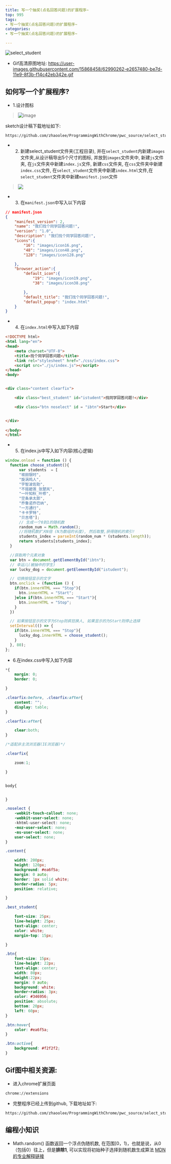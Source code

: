 ```yaml
---
title: 写一个抽奖(点名回答问题)的扩展程序~
top: 995
tags:
- 写一个抽奖(点名回答问题)的扩展程序~
categories:
- 写一个抽奖(点名回答问题)的扩展程序~

---
```




![select_student](https://user-images.githubusercontent.com/15868458/62990263-e2fe0b00-be7d-11e9-8c72-b7f1bf743aee.gif)

<!-- more -->

- Gif高清原图地址:  https://user-images.githubusercontent.com/15868458/62990262-e2657480-be7d-11e9-8f3b-f14c42eb342e.gif

## 如何写一个扩展程序?

- 1.设计图标

> ![image](https://user-images.githubusercontent.com/15868458/62988534-54868b00-be77-11e9-9988-39e91449fc0c.png)

sketch设计稿下载地址如下:
```
https://github.com/zhaoolee/ProgrammingWithChrome/pwc_source/select_student_sketch_design/
```

- 2. 新建select_student文件夹(工程目录), 并在`select_student`内新建`images`文件夹,从设计稿导出5个尺寸的图标, 并放到`images`文件夹中, 新建`js`文件夹, 在`js`文件夹中新建`index.js`文件, 新建`css`文件夹, 在`css`文件夹中新建`index.css`文件,  在`select_student`文件夹中新建`index.html`文件,在`select_student`文件夹中新建`manifest.json`文件

> ![](https://user-images.githubusercontent.com/15868458/62989082-3883e900-be79-11e9-971b-44b7056d5fff.png)


- 3.  在`manifest.json`中写入以下内容

```json
// manifest.json
{
	"manifest_version": 2,
	"name": "我们找个同学回答问题!",
	"version": "1.0",
	"description": "我们找个同学回答问题!",
	"icons":{
		"16": "images/icon16.png",
		"48": "images/icon48.png",
		"128": "images/icon128.png"

	},
	"browser_action":{
		"default_icon":{
			"19": "images/icon19.png",
			"38": "images/icon38.png"

		},
		"default_title": "我们找个同学回答问题!",
		"default_popup": "index.html"
	}
}
```

- 4. 在`index.html`中写入如下内容

```html
<!DOCTYPE html>
<html lang="en">
<head>
	<meta charset="UTF-8">
	<title>找个同学回答问题</title>
	<link rel="stylesheet" href="./css/index.css">
	<script src="./js/index.js"></script>
</head>
<body>


<div class="content clearfix">

	<div class="best_student" id="istudent">找同学回答问题!</div>

	<div class="btn noselect" id = "ibtn">Start</div>


</div>
	
</body>
</html>
```

- 5. 在index.js中写入如下内容(核心逻辑)

```javascript
window.onload = function () {
  function choose_student(){
      var students  = [
      "坂田银时", 
      "旋涡鸣人", 
      "宇智波佐助", 
      "不摇碧莲_张楚岚",
      "一叶知秋_叶修",
      "空条承太郎",
      "乔鲁诺乔巴纳",
      "一方通行",
      "卡卡罗特",
      "贝吉塔"];
      // 生成一个0到1的随机数
      random_num = Math.random();
      //将随机数扩大N倍 (N为数组的长度), 然后取整,获得随机的索引!
      students_index = parseInt(random_num * (students.length));
      return students[students_index];
  }

  //获取两个元素对象
  var btn = document.getElementById("ibtn");
  // 幸运儿(被抽中的学生)
  var lucky_dog = document.getElementById("istudent");

  // 切换按钮显示的文字
  btn.onclick = (function () {
    if(btn.innerHTML === "Stop"){
      btn.innerHTML = "Start";
    }else if(btn.innerHTML === "Start"){
      btn.innerHTML = "Stop";
    }
  })

  // 如果按钮显示的文字为Stop则疯狂换人, 如果显示的为Start则停止选择
  setInterval(() => {
    if(btn.innerHTML === "Stop"){
      lucky_dog.innerHTML = choose_student();
    }
  }, 80);
};
```

- 6.在index.css中写入如下内容
```css
*{
    margin: 0;
    border: 0;

}

.clearfix:before, .clearfix:after{
    content: "";
    display: table;
}

.clearfix:after{

    clear:both;
}

/*适配非主流浏览器(IE浏览器)*/

.clearfix{

    zoom:1;

}


body{


}

.noselect {
    -webkit-touch-callout: none;
    -webkit-user-select: none;
    -khtml-user-select: none;
    -moz-user-select: none;
    -ms-user-select: none;
    user-select: none;
}

.content{

    width: 200px;
    height: 120px;
    background: #ea6f5a;
    margin: 0 auto;
    border: 1px solid white;
    border-radius: 5px;
    position: relative;

}

.best_student{

    font-size: 25px;
    line-height: 25px;
    text-align: center;
    color: white;
    margin-top: 15px;

}

.btn{
    font-size: 15px;
    line-height: 22px;
    text-align: center;
    width: 80px;
    height:22px;
    margin: 0 auto;
    background: white;
    border-radius: 3px;
    color: #346956;
    position: absolute;
    bottom: 20px;
    left: 60px;
}

.btn:hover{
    color: #ea6f5a;
}

.btn:active{
    background: #f2f2f2;
}
```



## Gif图中相关资源:

- 进入chrome扩展页面
```
chrome://extensions
```

- 完整程序已经上传到github, 下载地址如下:

```
https://github.com/zhaoolee/ProgrammingWithChrome/pwc_source/select_student/
```


## 编程小知识

- Math.random() 函数返回一个浮点伪随机数, 在范围[0，1)，也就是说，从0（包括0）往上，但是**排除1**, 可以实现将初始种子选择到随机数生成算法 [MDN的专业解释链接](https://developer.mozilla.org/zh-CN/docs/Web/API/Document/getElementById)